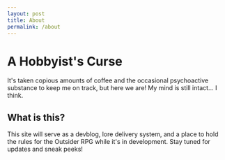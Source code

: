 ```yaml
---
layout: post
title: About
permalink: /about
---
```


# A Hobbyist's Curse

It's taken copious amounts of coffee and the occasional psychoactive substance to keep me on track, but here we are! My mind is still intact... I think.

## What is this?

This site will serve as a devblog, lore delivery system, and a place to hold the rules for the Outsider RPG while it's in development. Stay tuned for updates and sneak peeks!
